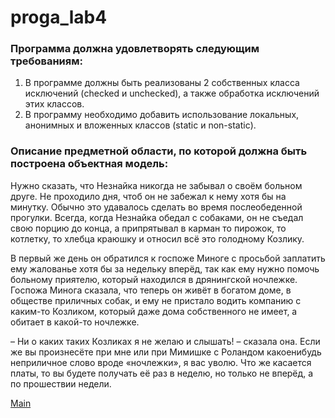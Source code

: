 # proga_lab4
### Программа должна удовлетворять следующим требованиям:
1. В программе должны быть реализованы 2 собственных класса исключений (checked и unchecked), а также обработка исключений этих классов.
2. В программу необходимо добавить использование локальных, анонимных и вложенных классов (static и non-static).
### Описание предметной области, по которой должна быть построена объектная модель:
Нужно сказать, что Незнайка никогда не забывал о своём больном друге. Не проходило дня, чтоб он не забежал к нему хотя бы на минутку. Обычно это удавалось сделать во время послеобеденной прогулки. Всегда, когда Незнайка обедал с собаками, он не съедал свою порцию до конца, а припрятывал в карман то пирожок, то котлетку, то хлебца краюшку и относил всё это голодному Козлику.

В первый же день он обратился к госпоже Миноге с просьбой заплатить ему жалованье хотя бы за недельку вперёд, так как ему нужно помочь больному приятелю, который находился в дрянингской ночлежке. Госпожа Минога сказала, что теперь он живёт в богатом доме, в обществе приличных собак, и ему не пристало водить компанию с каким-то Козликом, который даже дома собственного не имеет, а обитает в какой-то ночлежке.

– Ни о каких таких Козликах я не желаю и слышать! – сказала она. Если же вы произнесёте при мне или при Мимишке с Роландом какоенибудь неприличное слово вроде «ночлежки», я вас уволю. Что же касается платы, то вы будете получать её раз в неделю, но только не вперёд, а по прошествии недели.

[Main](src/core/Story.java)
